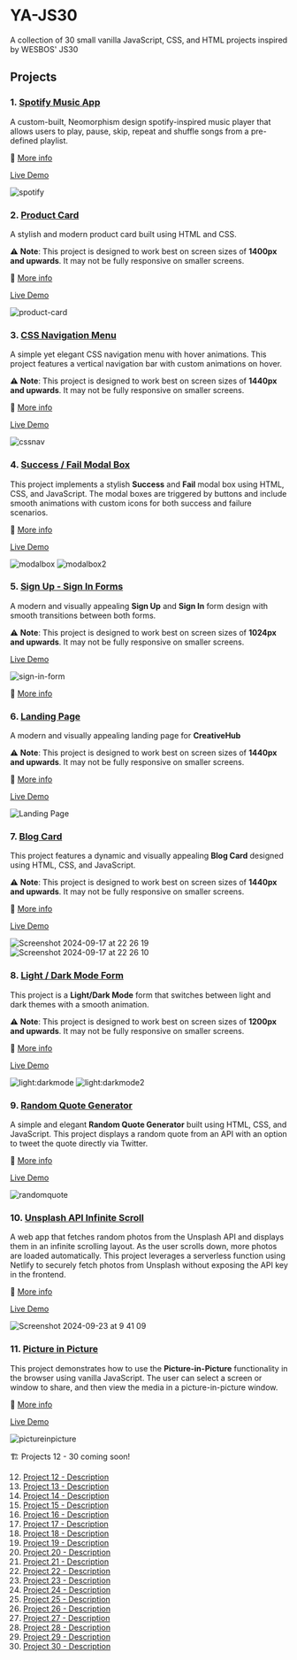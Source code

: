 # YA-JS30
A collection of 30 small vanilla JavaScript, CSS, and HTML projects inspired by WESBOS' JS30

## Projects
### 1. [Spotify Music App](./project1) 
A custom-built, Neomorphism design spotify-inspired music player  that allows users to play, pause, skip, repeat and shuffle songs from a pre-defined playlist.

📖 [More info](./project1/readme.md) 

[Live Demo](https://ya-js30-project1.netlify.app/)

![spotify](https://github.com/user-attachments/assets/d5576fee-908e-42ab-a5b5-3a49e78a7ea7)


### 2. [Product Card](./project2) 
A stylish and modern product card built using HTML and CSS.

⚠️ **Note**: This project is designed to work best on screen sizes of **1400px and upwards**. It may not be fully responsive on smaller screens.

📖 [More info](./project2/readme.md) 

[Live Demo](https://ya-js30-project2.netlify.app/)

![product-card](https://github.com/user-attachments/assets/937b8921-7854-4c3e-94d8-9970ebf3b974)


### 3. [CSS Navigation Menu](./project3/navigation-menu) 
A simple yet elegant CSS navigation menu with hover animations. This project features a vertical navigation bar with custom animations on hover.

⚠️ **Note**: This project is designed to work best on screen sizes of **1440px and upwards**. It may not be fully responsive on smaller screens.

📖 [More info](./project3/navigation-menu/readme.md) 

[Live Demo](https://ya-js30-project3.netlify.app/)

![cssnav](https://github.com/user-attachments/assets/0e619ec5-2899-4322-8465-94990a730efc)


### 4. [Success / Fail Modal Box](./project4) 
This project implements a stylish **Success** and **Fail** modal box using HTML, CSS, and JavaScript. The modal boxes are triggered by buttons and include smooth animations with custom icons for both success and failure scenarios.

📖 [More info](./project4/readme.md) 

[Live Demo](https://ya-js30-project4.netlify.app/)

![modalbox](https://github.com/user-attachments/assets/8b3889d5-394b-4bee-a826-fe2e76c7bb35) 
![modalbox2](https://github.com/user-attachments/assets/187513bf-729d-41ac-9de7-1687996dc333)


### 5. [Sign Up - Sign In Forms](./project5) 
A modern and visually appealing **Sign Up** and **Sign In** form design with smooth transitions between both forms.

⚠️ **Note**: This project is designed to work best on screen sizes of **1024px and upwards**. It may not be fully responsive on smaller screens.

[Live Demo](https://ya-js30-project5.netlify.app/)

![sign-in-form](https://github.com/user-attachments/assets/46185332-95a8-40ee-b1be-fe131b3fefea)

📖 [More info](./project5/readme.md) 


### 6. [Landing Page](./project6) 
A modern and visually appealing landing page for **CreativeHub**

⚠️ **Note**: This project is designed to work best on screen sizes of **1440px and upwards**. It may not be fully responsive on smaller screens.

📖 [More info](./project6/readme.md) 

[Live Demo](https://ya-js30-project6.netlify.app/)

![Landing Page](https://github.com/user-attachments/assets/2e00e554-9d33-42f8-9e0d-584cc8bb86c2)



### 7. [Blog Card](./project7) 
This project features a dynamic and visually appealing **Blog Card** designed using HTML, CSS, and JavaScript.

⚠️ **Note**: This project is designed to work best on screen sizes of **1440px and upwards**. It may not be fully responsive on smaller screens.

📖 [More info](./project7/readme.md) 

[Live Demo](https://ya-js30-project7.netlify.app/)

![Screenshot 2024-09-17 at 22 26 19](https://github.com/user-attachments/assets/b45ffc01-5c2c-45d0-9850-19ea4a796895)
![Screenshot 2024-09-17 at 22 26 10](https://github.com/user-attachments/assets/a011d18f-19fe-4fb1-89dd-14f5d96ff67f)


### 8. [Light / Dark Mode Form](./project8)
This project is a **Light/Dark Mode** form that switches between light and dark themes with a smooth animation.

⚠️ **Note**: This project is designed to work best on screen sizes of **1200px and upwards**. It may not be fully responsive on smaller screens.

📖 [More info](./project8/readme.md) 

[Live Demo](https://ya-js30-project8.netlify.app/)

![light:darkmode](https://github.com/user-attachments/assets/42f8e2f1-7bae-409d-a5eb-0198b7a32b77)
![light:darkmode2](https://github.com/user-attachments/assets/d524c0db-c876-4ef9-9fc2-24a68f170fb9)


### 9. [Random Quote Generator](./project9)
A simple and elegant **Random Quote Generator** built using HTML, CSS, and JavaScript. This project displays a random quote from an API with an option to tweet the quote directly via Twitter.

📖 [More info](./project9/readme.md) 

[Live Demo](https://ya-js30-project9.netlify.app/)

![randomquote](https://github.com/user-attachments/assets/0440e8df-fc91-488c-b10f-07aeeeb7724a)

### 10. [Unsplash API Infinite Scroll](./project10)
A web app that fetches random photos from the Unsplash API and displays them in an infinite scrolling layout. As the user scrolls down, more photos are loaded automatically. This project leverages a serverless function using Netlify to securely fetch photos from Unsplash without exposing the API key in the frontend.

📖 [More info](./project10/readme.md) 

[Live Demo](https://ya-js30-project-10.netlify.app/)

![Screenshot 2024-09-23 at 9 41 09](https://github.com/user-attachments/assets/583bff30-1683-499d-b3f7-4d77fd3facd4)

### 11. [Picture in Picture](./project11)
This project demonstrates how to use the **Picture-in-Picture** functionality in the browser using vanilla JavaScript. The user can select a screen or window to share, and then view the media in a picture-in-picture window.

📖 [More info](./project11/readme.md) 

[Live Demo](https://ya-js30-project11.netlify.app/)

![pictureinpicture](https://github.com/user-attachments/assets/6eba3b3e-a977-40de-9f4d-12531e741330)

🏗️ Projects 12 - 30 coming soon!

12. [Project 12 - Description](./project12)
13. [Project 13 - Description](./project13)
14. [Project 14 - Description](./project14)
15. [Project 15 - Description](./project15)
16. [Project 16 - Description](./project16)
17. [Project 17 - Description](./project17)
18. [Project 18 - Description](./project18)
19. [Project 19 - Description](./project19)
20. [Project 20 - Description](./project20)
21. [Project 21 - Description](./project21)
22. [Project 22 - Description](./project22)
23. [Project 23 - Description](./project23)
24. [Project 24 - Description](./project24)
25. [Project 25 - Description](./project25)
26. [Project 26 - Description](./project26)
27. [Project 27 - Description](./project27)
28. [Project 28 - Description](./project28)
29. [Project 29 - Description](./project29)
30. [Project 30 - Description](./project30)
